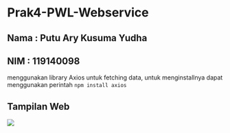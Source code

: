 # Prak4-PWL-Webservice
## Nama : Putu Ary Kusuma Yudha
## NIM  : 119140098

menggunakan library Axios untuk fetching data, untuk menginstallnya dapat menggunakan perintah `npm install axios`

## Tampilan Web
<img src="https://github.com/putuary/Prak4-PWL-Webservice/Tampilan_Web.png" />
